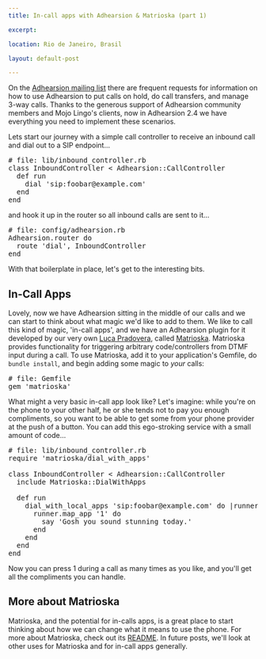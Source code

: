 ```yaml
---
title: In-call apps with Adhearsion & Matrioska (part 1)

excerpt:

location: Rio de Janeiro, Brasil

layout: default-post

---
```


<p>On the <a href="http://adhearsion.com/community">Adhearsion mailing list</a> there are frequent requests for information on how to use Adhearsion to put calls on hold, do call transfers, and manage 3-way calls. Thanks to the generous support of Adhearsion community members and Mojo Lingo's clients, now in Adhearsion 2.4 we have everything you need to implement these scenarios.</p>

<p>Lets start our journey with a simple call controller to receive an inbound call and dial out to a SIP endpoint...</p>

<pre class="brush: ruby"># file: lib/inbound_controller.rb
class InboundController &lt; Adhearsion::CallController
  def run
    dial 'sip:foobar@example.com'
  end
end
</pre>

<p>and hook it up in the router so all inbound calls are sent to it...</p>

<pre class="brush: ruby"># file: config/adhearsion.rb
Adhearsion.router do
  route 'dial', InboundController
end
</pre>

<p>With that boilerplate in place, let's get to the interesting bits.</p>

<h2>In-Call Apps</h2>

<p>Lovely, now we have Adhearsion sitting in the middle of our calls and we can start to think about what magic we'd like to add to them. We like to call this kind of magic, 'in-call apps', and we have an Adhearsion plugin for it developed by our very own <a href="https://mojolingo.com/blog/author/lpradovera/">Luca Pradovera</a>, called <a href="http://github.com/adhearsion/matrioska">Matrioska</a>. Matrioska provides functionality for triggering arbitrary code/controllers from DTMF input during a call. To use Matrioska, add it to your application's Gemfile, do <code>bundle install</code>, and begin adding some magic to <em>your</em> calls:</p>

<pre class="brush: ruby"># file: Gemfile
gem 'matrioska'
</pre>

<p>What might a very basic in-call app look like? Let's imagine: while you're on the phone to your other half, he or she tends not to pay you enough compliments, so you want to be able to get some from your phone provider at the push of a button. You can add this ego-stroking service with a small amount of code...</p>

<pre class="brush: ruby"># file: lib/inbound_controller.rb
require 'matrioska/dial_with_apps'

class InboundController &lt; Adhearsion::CallController
  include Matrioska::DialWithApps

  def run
    dial_with_local_apps 'sip:foobar@example.com' do |runner, dial|
      runner.map_app '1' do
        say 'Gosh you sound stunning today.'
      end
    end
  end
end
</pre>

<p>Now you can press 1 during a call as many times as you like, and you'll get all the compliments you can handle.</p>

<h2>More about Matrioska</h2>

<p>Matrioska, and the potential for in-calls apps, is a great place to start thinking about how we can change what it means to use the phone. For more about Matrioska, check out its <a href="https://github.com/adhearsion/matrioska">README</a>. In future posts, we'll look at other uses for Matrioska and for in-call apps generally.</p>
